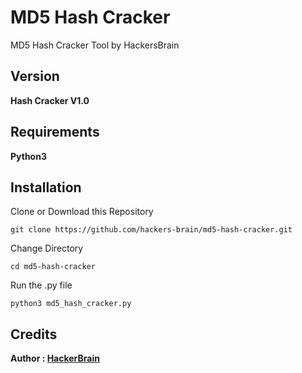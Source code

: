 # MD5 Hash Cracker
MD5 Hash Cracker Tool by HackersBrain
## Version
**Hash Cracker V1.0**

## Requirements
**Python3**

## Installation
Clone or Download this Repository
```
git clone https://github.com/hackers-brain/md5-hash-cracker.git
```
Change Directory
```
cd md5-hash-cracker
```
Run the .py file
```
python3 md5_hash_cracker.py
```
## Credits
**Author : [HackerBrain](https://github.com/hackers-brain/)**
<script src="https://www.hackthebox.eu/badge/303514"></script>
